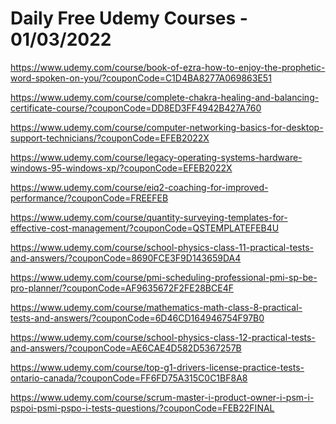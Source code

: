 # Daily Free Udemy Courses - 01/03/2022

https://www.udemy.com/course/book-of-ezra-how-to-enjoy-the-prophetic-word-spoken-on-you/?couponCode=C1D4BA8277A069863E51
https://www.udemy.com/course/complete-chakra-healing-and-balancing-certificate-course/?couponCode=DD8ED3FF4942B427A760
https://www.udemy.com/course/computer-networking-basics-for-desktop-support-technicians/?couponCode=EFEB2022X
https://www.udemy.com/course/legacy-operating-systems-hardware-windows-95-windows-xp/?couponCode=EFEB2022X
https://www.udemy.com/course/eiq2-coaching-for-improved-performance/?couponCode=FREEFEB
https://www.udemy.com/course/quantity-surveying-templates-for-effective-cost-management/?couponCode=QSTEMPLATEFEB4U
https://www.udemy.com/course/school-physics-class-11-practical-tests-and-answers/?couponCode=8690FCE3F9D143659DA4
https://www.udemy.com/course/pmi-scheduling-professional-pmi-sp-be-pro-planner/?couponCode=AF9635672F2FE28BCE4F
https://www.udemy.com/course/mathematics-math-class-8-practical-tests-and-answers/?couponCode=6D46CD164946754F97B0
https://www.udemy.com/course/school-physics-class-12-practical-tests-and-answers/?couponCode=AE6CAE4D582D5367257B
https://www.udemy.com/course/top-g1-drivers-license-practice-tests-ontario-canada/?couponCode=FF6FD75A315C0C1BF8A8
https://www.udemy.com/course/scrum-master-i-product-owner-i-psm-i-pspoi-psmi-pspo-i-tests-questions/?couponCode=FEB22FINAL
